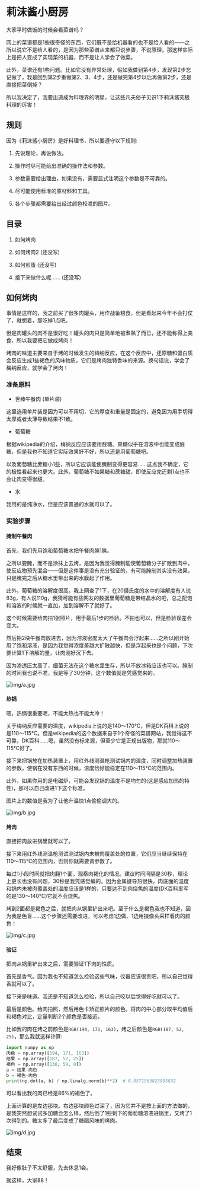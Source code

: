 # 莉沫酱小厨房

大家平时做饭的时候会看菜谱吗？

网上的菜谱都是1些很奇怪的东西，它们既不是给机器看的也不是给人看的——之所以说它不是给人看的，是因为那些菜谱从来都只说步骤，不说原理，那这样实际上是把人变成了实现菜的机器，而不是让人学会了做菜。

此外，菜谱还有1些问题。比如它没有异常处理，假如我做到第4步，发现第2步忘记做了，我是回到第2步重做第2、3、4步，还是做完第4步以后再做第2步，还是直接把菜倒掉？

所以我决定了，我要出道成为料理界的明星，让这些凡夫俗子见识1下莉沫酱究极料理的厉害！


## 规则

因为《莉沫酱小厨房》是好料理书，所以要遵守以下规则:

1. 先说理论，再说做法。

2. 操作时尽可能给出准确的操作法和参数。

3. 参数需要给出理由，如果没有，需要显式注明这个参数是不可靠的。

4. 尽可能使用标准的原材料和工具。

5. 各个步骤都需要给出经过颜色校准的图片。


## 目录

1. 如何烤肉

2. 如何烤肉2 (还没写)

3. 如何煎蛋 (还没写)

4. 接下来做什么呢…… (还没写)


## 如何烤肉

事情是这样的，我之前买了很多肉罐头，用作战备粮食，但是看起来今年不会打仗了，就想着，那吃掉1点吧。

但是肉罐头的肉不是很好吃！罐头的肉只是简单地被煮熟了而已，还不能称得上美食，所以我要把它做成烤肉！

烤肉的味道主要来自于烤的时候发生的梅纳反应，在这个反应中，还原糖和蛋白质会反应生成1些褐色的风味物质，它们是烤肉独特香味的来源。换句话说，学会了梅纳反应，就学会了烤肉！


### 准备原料

- 世棒午餐肉 (单片装)

这里选用单片装是因为可以不用切，它的厚度和重量是固定的，避免因为用手切得太厚或者太薄导致结果不1致。

- 葡萄糖

根据wikipedia的介绍，梅纳反应应该要用醛糖。果糖似乎在溶液中也能变成醛糖，但是我也不知道它实际效果好不好，所以还是用葡萄糖吧。

以及葡萄糖比蔗糖小1些，所以它应该能使腌制变得更容易……这点我不确定，它的极性看起来也更大。此外，葡萄糖不如果糖和蔗糖甜，即使反应完还剩1点也不会让肉变得很甜。

- 水

我用的是纯净水，但是应该普通的水就可以了。


### 实验步骤

#### 腌制午餐肉

首先，我们先用饱和葡萄糖水把午餐肉腌1腌。

之所以要腌，而不是涂抹上去烤，是因为我觉得腌制能使葡萄糖分子扩散到肉中，使反应物预先混合——但是这件事是没有充分验证的，有可能腌制其实没有效果，只是腌完之后从糖水里带出来的水膜起了作用。

此外，葡萄糖的溶解度很高。我上网查了1下，在20摄氏度的水中的溶解度有人说83g，有人说110g，我猜可能有些网友的数据里葡萄糖是带结晶水的吧，总之配饱和溶液的时候就一直加，加到溶解不了就好了。

这个时候需要给肉拍1张照片，用于最后1步的检验。不拍也可以，但是检验误差会变大。

然后把2块午餐肉放进去，因为溶液密度太大了午餐肉会浮起来……之所以刚开始用了饱和溶液，是因为我觉得浓度差越大扩散越快，但是浮起来也是个问题，下次要计算1下溶解的量，让肉刚好沉下去。

因为渗透压太高了，细菌无法在这个糖水里生存，所以不放冰箱应该也可以。腌制的时间我也说不准，我是等了30分钟，这个数值就是凭感觉来的。

![img/a.jpg](img/a.jpg)


#### 热锅

嗯，热锅很重要呢，不能太热也不能太冷！

关于梅纳反应需要的温度，wikipedia上说的是140～170℃，但是DK百科上说的是110～115℃。但是wikipedia的这个数据来自于1个奇怪的菜谱网站，我觉得这不可靠，DK百科……嗯，虽然没有标来源，但至少它是正规出版物，那就110～115℃好了。

接下来把锅放在加热装置上，用红外线测温枪测试锅内的温度，同时调整加热装置的参数，使锅在没有东西的时候，温度恰好能稳定在110～115℃的范围内。

此外，如果你用的是电磁炉，可能会发现锅的温度不是均匀的(这是感应加热的特性)，那可以自己改进1下这个标准。

图片上的数值是我为了让他升温快1点偷偷调大的。

![img/b.jpg](img/b.jpg)


#### 烤肉

直接把肉放进锅里就可以了。

接下来用红外线测温枪测试测试锅内未被肉覆盖处的位置，它们应当继续保持在110～115℃的范围内，否则你就需要调参数了。

每过1小段时间就把肉翻1个面，观察肉褐化的情况。建议时间间隔是30秒，理论上更长也没有问题，30秒是我凭感觉编的。因为金属键导热很快，肉底面的温度和锅内未被肉覆盖处的温度应该是1样的，只要达不到肉烧焦的温度(DK百科里写的是130～140℃)它就不会烧焦。

烤到2面都是褐色之后，就把肉从锅里铲出来吧。至于什么是褐色我也不知道，因为我是色盲……这个步骤还需要改进，可以考虑1边做、1边用摄像头采样看肉的颜色！

![img/c.jpg](img/c.jpg)


#### 验证

把肉从锅里铲出来之后，需要验证1下肉的性质。

首先是香气。因为我也不知道怎么检验这些气味，仪器应该很贵吧，所以自己觉得香就可以了。

接下来是味道。我还是不知道怎么检验，所以自己咬以后觉得好吃就可以了。

最后是颜色。给肉拍照，然后用色卡矫正照片的颜色。将肉的中心部分取平均值后和褐色对比，定量判断2个颜色是否接近。

比如我的肉在烤之前颜色是`RGB(194, 171, 163)`，烤之后颜色是`RGB(187, 52, 25)`，那么我就这样计算:

```python
import numpy as np
肉色 = np.array([194, 171, 163])
结果 = np.array([187, 52, 25])
褐色 = np.array([138, 59, 0])
a = 结果-肉色
b = 褐色-肉色
print(np.dot(a, b) / np.linalg.norm(b)**2)  # 0.8571563823995832
```

可以看出我的肉已经是86%的褐色了。

上面计算的是左边那块。右边那块颜色过深了，因为它并不是按上面的方法做的，是我突然想试试多加糖会怎么样，然后倒了1些剩下的葡萄糖溶液进锅里，又烤了1次得到的。糖太多了最后变成了糖醋风味的烤肉。

![img/d.jpg](img/d.jpg)


## 结束

我好像肚子不太舒服，先去休息1会。

就这样，大家88！

